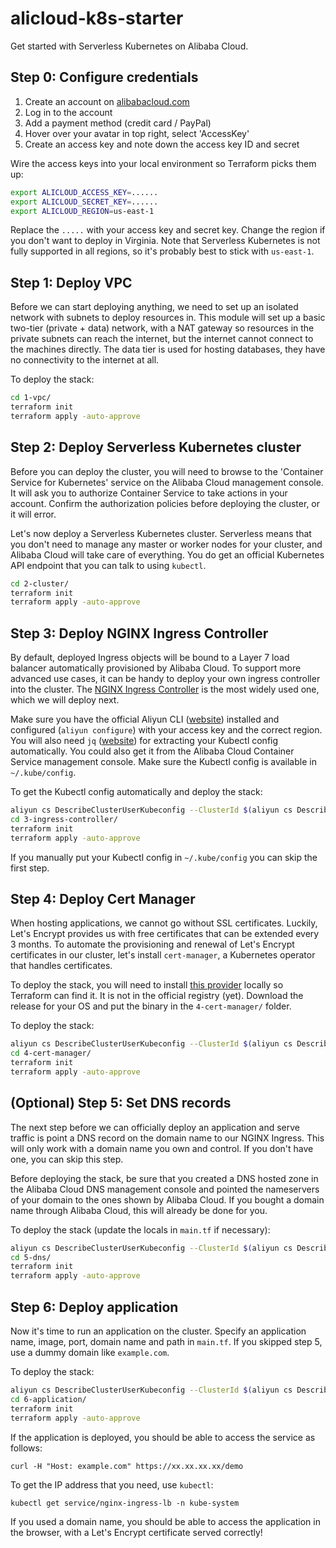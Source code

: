 # alicloud-k8s-starter
Get started with Serverless Kubernetes on Alibaba Cloud.

## Step 0: Configure credentials

1. Create an account on [alibabacloud.com](https://account.alibabacloud.com/register/intl_register.htm)
2. Log in to the account
3. Add a payment method (credit card / PayPal)
4. Hover over your avatar in top right, select 'AccessKey'
5. Create an access key and note down the access key ID and secret

Wire the access keys into your local environment so Terraform picks them up:

```sh
export ALICLOUD_ACCESS_KEY=......
export ALICLOUD_SECRET_KEY=......
export ALICLOUD_REGION=us-east-1
```

Replace the `.....` with your access key and secret key. Change the region if you don't want to deploy in Virginia.
Note that Serverless Kubernetes is not fully supported in all regions, so it's probably best to stick with `us-east-1`.

## Step 1: Deploy VPC

Before we can start deploying anything, we need to set up an isolated network with subnets to deploy resources in.
This module will set up a basic two-tier (private + data) network, with a NAT gateway so resources in the private
subnets can reach the internet, but the internet cannot connect to the machines directly. The data tier is used
for hosting databases, they have no connectivity to the internet at all.

To deploy the stack:

```sh
cd 1-vpc/
terraform init
terraform apply -auto-approve
```

## Step 2: Deploy Serverless Kubernetes cluster

Before you can deploy the cluster, you will need to browse to the 'Container Service for Kubernetes' service on the
Alibaba Cloud management console. It will ask you to authorize Container Service to take actions in your account.
Confirm the authorization policies before deploying the cluster, or it will error.

Let's now deploy a Serverless Kubernetes cluster. Serverless means that you don't need to manage any master or worker nodes
for your cluster, and Alibaba Cloud will take care of everything. You do get an official Kubernetes API endpoint that
you can talk to using `kubectl`. 

```sh
cd 2-cluster/
terraform init
terraform apply -auto-approve
```

## Step 3: Deploy NGINX Ingress Controller

By default, deployed Ingress objects will be bound to a Layer 7 load balancer automatically provisioned by Alibaba
Cloud. To support more advanced use cases, it can be handy to deploy your own ingress controller into the cluster. The 
[NGINX Ingress Controller](https://kubernetes.github.io/ingress-nginx/) is the most widely used one, which we will 
deploy next.

Make sure you have the official Aliyun CLI ([website](https://www.alibabacloud.com/help/doc-detail/110343.htm?spm=a2c63.l28256.b99.4.7b52a8933NEg51)) 
installed and configured (`aliyun configure`) with your access key and the correct region. You will also need 
`jq` ([website](https://stedolan.github.io/jq/)) for extracting your Kubectl config automatically. You could also get it from 
the Alibaba Cloud Container Service management console. Make sure the Kubectl config is available in `~/.kube/config`.

To get the Kubectl config automatically and deploy the stack:

```sh
aliyun cs DescribeClusterUserKubeconfig --ClusterId $(aliyun cs DescribeClusters | jq -r '.[0].cluster_id') | jq -r '.config' > ~/.kube/config
cd 3-ingress-controller/
terraform init
terraform apply -auto-approve
```

If you manually put your Kubectl config in `~/.kube/config` you can skip the first step.

## Step 4: Deploy Cert Manager

When hosting applications, we cannot go without SSL certificates. Luckily, Let's Encrypt provides us with free
certificates that can be extended every 3 months. To automate the provisioning and renewal of Let's Encrypt
certificates in our cluster, let's install `cert-manager`, a Kubernetes operator that handles certificates.

To deploy the stack, you will need to install [this provider](https://github.com/banzaicloud/terraform-provider-k8s)
locally so Terraform can find it. It is not in the official registry (yet). Download the release for your OS and
put the binary in the `4-cert-manager/` folder.

To deploy the stack:

```sh
aliyun cs DescribeClusterUserKubeconfig --ClusterId $(aliyun cs DescribeClusters | jq -r '.[0].cluster_id') | jq -r '.config' > ~/.kube/config
cd 4-cert-manager/
terraform init
terraform apply -auto-approve
```

## (Optional) Step 5: Set DNS records

The next step before we can officially deploy an application and serve traffic is point a DNS record on the 
domain name to our NGINX Ingress. This will only work with a domain name you own and control. If you don't have
one, you can skip this step.

Before deploying the stack, be sure that you created a DNS hosted zone in the Alibaba Cloud DNS management console
and pointed the nameservers of your domain to the ones shown by Alibaba Cloud. If you bought a domain name through
Alibaba Cloud, this will already be done for you.

To deploy the stack (update the locals in `main.tf` if necessary):

```sh
aliyun cs DescribeClusterUserKubeconfig --ClusterId $(aliyun cs DescribeClusters | jq -r '.[0].cluster_id') | jq -r '.config' > ~/.kube/config
cd 5-dns/
terraform init
terraform apply -auto-approve
```

## Step 6: Deploy application

Now it's time to run an application on the cluster. Specify an application name, image, port, domain name and 
path in `main.tf`. If you skipped step 5, use a dummy domain like `example.com`. 

To deploy the stack:

```sh
aliyun cs DescribeClusterUserKubeconfig --ClusterId $(aliyun cs DescribeClusters | jq -r '.[0].cluster_id') | jq -r '.config' > ~/.kube/config
cd 6-application/
terraform init
terraform apply -auto-approve
```

If the application is deployed, you should be able to access the service as follows:

`curl -H "Host: example.com" https://xx.xx.xx.xx/demo`

To get the IP address that you need, use `kubectl`:

`kubectl get service/nginx-ingress-lb -n kube-system`

If you used a domain name, you should be able to access the application in the browser, with a Let's Encrypt
certificate served correctly!
